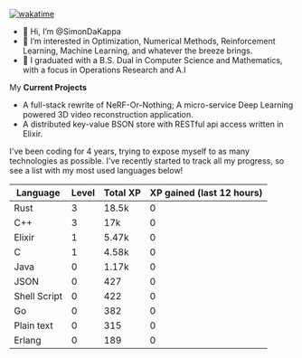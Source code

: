 
[![wakatime](https://wakatime.com/badge/user/50e6c678-94a9-4739-af51-360aeb113c51.svg)](https://wakatime.com/@50e6c678-94a9-4739-af51-360aeb113c51)

- 👋 Hi, I’m @SimonDaKappa
- 👀 I’m interested in Optimization, Numerical Methods, Reinforcement Learning, Machine Learning, and whatever the breeze brings.
- 🌱 I graduated with a B.S. Dual in Computer Science and Mathematics, with a focus in Operations Research and A.I

My **Current Projects** 
- A full-stack rewrite of NeRF-Or-Nothing; A micro-service Deep Learning powered 3D video reconstruction application.
- A distributed key-value BSON store with RESTful api access written in Elixir.

I've been coding for 4 years, trying to expose myself to as many technologies as possible. I've recently started to track all my progress, so see
a list with my most used languages below!

| Language | Level | Total XP | XP gained (last 12 hours) |
| --- | --- | --- | --- |
| Rust | 3 | 18.5k | 0 |
| C++ | 3 | 17k | 0 |
| Elixir | 1 | 5.47k | 0 |
| C | 1 | 4.58k | 0 |
| Java | 0 | 1.17k | 0 |
| JSON | 0 | 427 | 0 |
| Shell Script | 0 | 422 | 0 |
| Go | 0 | 382 | 0 |
| Plain text | 0 | 315 | 0 |
| Erlang | 0 | 189 | 0 |